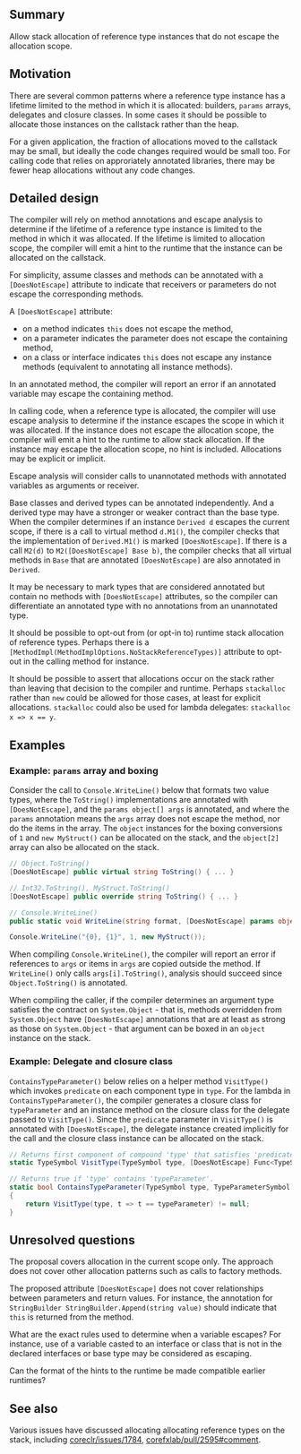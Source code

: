## Summary
Allow stack allocation of reference type instances that do not escape the allocation scope.

## Motivation
There are several common patterns where a reference type instance has a lifetime limited to the method in which it is allocated: builders, `params` arrays, delegates and closure classes.
In some cases it should be possible to allocate those instances on the callstack rather than the heap.

For a given application, the fraction of allocations moved to the callstack may be small, but ideally the code changes required would be small too.
For calling code that relies on approriately annotated libraries, there may be fewer heap allocations without any code changes.

## Detailed design
The compiler will rely on method annotations and escape analysis to determine if the lifetime of a reference type instance is limited to the method in which it was allocated.
If the lifetime is limited to allocation scope, the compiler will emit a hint to the runtime that the instance can be allocated on the callstack.

For simplicity, assume classes and methods can be annotated with a `[DoesNotEscape]` attribute to indicate that receivers or parameters do not escape the corresponding methods.

A `[DoesNotEscape]` attribute:
- on a method indicates `this` does not escape the method,
- on a parameter indicates the parameter does not escape the containing method,
- on a class or interface indicates `this` does not escape any instance methods (equivalent to annotating all instance methods).

In an annotated method, the compiler will report an error if an annotated variable may escape the containing method.

In calling code, when a reference type is allocated, the compiler will use escape analysis to determine if the instance escapes the scope in which it was allocated. If the instance does not escape the allocation scope, the compiler will emit a hint to the runtime to allow stack allocation. If the instance may escape the allocation scope, no hint is included.
Allocations may be explicit or implicit.

Escape analysis will consider calls to unannotated methods with annotated variables as arguments or receiver. 

Base classes and derived types can be annotated independently. And a derived type may have a stronger or weaker contract than the base type.
When the compiler determines if an instance `Derived d` escapes the current scope, if there is a call to virtual method `d.M1()`, the compiler checks that the implementation of `Derived.M1()` is marked `[DoesNotEscape]`. If there is a call `M2(d)` to `M2([DoesNotEscape] Base b)`, the compiler checks that all virtual methods in `Base` that are annotated `[DoesNotEscape]` are also annotated in `Derived`.

It may be necessary to mark types that are considered annotated but contain no methods with `[DoesNotEscape]` attributes, so the compiler can differentiate an annotated type with no annotations from an unannotated type.

It should be possible to opt-out from (or opt-in to) runtime stack allocation of reference types.
Perhaps there is a `[MethodImpl(MethodImplOptions.NoStackReferenceTypes)]` attribute to opt-out in the calling method for instance.

It should be possible to assert that allocations occur on the stack rather than leaving that decision to the compiler and runtime.
Perhaps `stackalloc` rather than `new` could be allowed for those cases, at least for explicit allocations.
`stackalloc` could also be used for lambda delegates: `stackalloc x => x == y`.

## Examples

### Example: `params` array and boxing

Consider the call to `Console.WriteLine()` below that formats two value types, where the `ToString()` implementations are annotated with `[DoesNotEscape]`, and the `params object[] args` is annotated, and where the `params` annotation means the `args` array does not escape the method, nor do the items in the array. The `object` instances for the boxing conversions of `1` and `new MyStruct()` can be allocated on the stack, and the `object[2]` array can also be allocated on the stack.

```csharp
// Object.ToString()
[DoesNotEscape] public virtual string ToString() { ... }

// Int32.ToString(), MyStruct.ToString()
[DoesNotEscape] public override string ToString() { ... }

// Console.WriteLine()
public static void WriteLine(string format, [DoesNotEscape] params object[] args) { ... }

Console.WriteLine("{0}, {1}", 1, new MyStruct());
```

When compiling `Console.WriteLine()`, the compiler will report an error if references to `args` or items in `args` are copied outside the method. If `WriteLine()` only calls `args[i].ToString()`, analysis should succeed since `Object.ToString()` is annotated.

When compiling the caller, if the compiler determines an argument type satisfies the contract on `System.Object` - that is, methods overridden from `System.Object` have `[DoesNotEscape]` annotations that are at least as strong as those on `System.Object` - that argument can be boxed in an `object` instance on the stack.

### Example: Delegate and closure class

`ContainsTypeParameter()` below relies on a helper method `VisitType()` which invokes `predicate` on each component type in `type`. For the lambda in `ContainsTypeParameter()`, the compiler generates a closure class for `typeParameter` and an instance method on the closure class for the delegate passed to `VisitType()`. Since the `predicate` parameter in `VisitType()` is annotated with `[DoesNotEscape]`, the delegate instance created implicitly for the call and the closure class instance can be allocated on the stack.

```csharp
// Returns first component of compound 'type' that satisfies 'predicate'.
static TypeSymbol VisitType(TypeSymbol type, [DoesNotEscape] Func<TypeSymbol, bool> predicate) { ... }

// Returns true if 'type' contains 'typeParameter'.
static bool ContainsTypeParameter(TypeSymbol type, TypeParameterSymbol typeParameter)
{
    return VisitType(type, t => t == typeParameter) != null;
}
```

## Unresolved questions

The proposal covers allocation in the current scope only. The approach does not cover other allocation patterns such as calls to factory methods.

The proposed attribute `[DoesNotEscape]` does not cover relationships between parameters and return values. For instance, the annotation for `StringBuilder StringBuilder.Append(string value)` should indicate that `this` is returned from the method.

What are the exact rules used to determine when a variable escapes? For instance, use of a variable casted to an interface or class that is not in the declared interfaces or base type may be considered as escaping.

Can the format of the hints to the runtime be made compatible earlier runtimes?

## See also

Various issues have discussed allocating allocating reference types on the stack, including
[coreclr/issues/1784](https://github.com/dotnet/coreclr/issues/1784), [corefxlab/pull/2595#comment](https://github.com/dotnet/corefxlab/pull/2595#discussion_r235208262).

